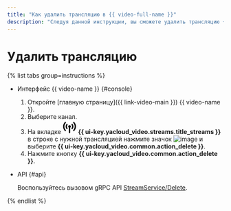 ```yaml
---
title: "Как удалить трансляцию в {{ video-full-name }}"
description: "Следуя данной инструкции, вы сможете удалить трансляцию {{ video-full-name }}."
---
```


# Удалить трансляцию

{% list tabs group=instructions %}

- Интерфейс {{ video-name }} {#console}

  1. Откройте [главную страницу]({{ link-video-main }}) {{ video-name }}.
  1. Выберите канал.
  1. На вкладке ![image](../../../_assets/console-icons/antenna-signal.svg) **{{ ui-key.yacloud_video.streams.title_streams }}** в строке с нужной трансляцией нажмите значок ![image](../../../_assets/console-icons/ellipsis.svg) и выберите **{{ ui-key.yacloud_video.common.action_delete }}**.
  1. Нажмите кнопку **{{ ui-key.yacloud_video.common.action_delete }}**.

- API {#api}

  Воспользуйтесь вызовом gRPC API [StreamService/Delete](../../api-ref/grpc/stream_service.md#Delete).

{% endlist %}